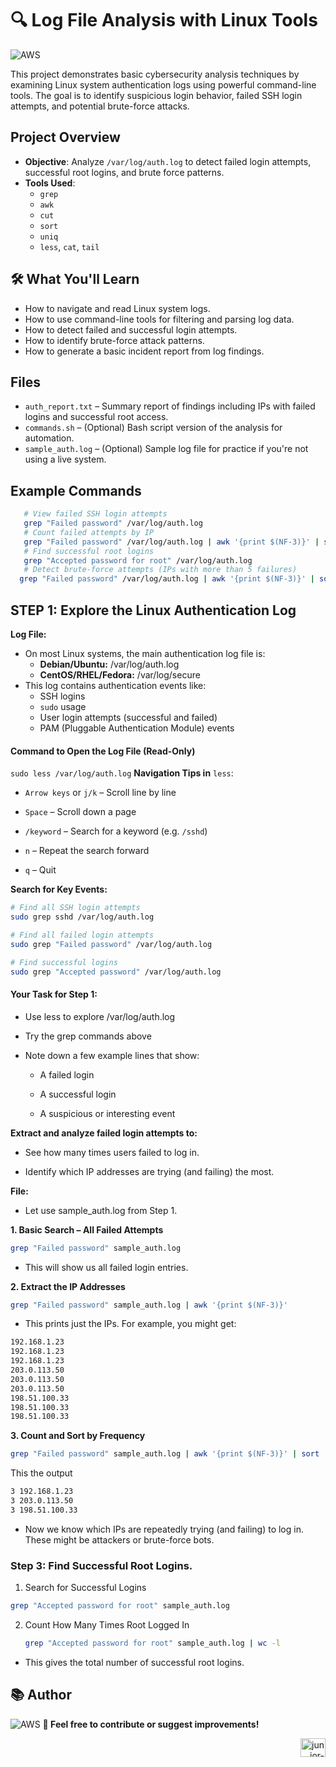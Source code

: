 # 🔍 Log File Analysis with Linux Tools
![AWS](https://img.shields.io/badge/Built%20by-juniorkalomba-orange?style=flat&logo=amazonaws) 

This project demonstrates basic cybersecurity analysis techniques by examining Linux system authentication logs using powerful command-line tools. The goal is to identify suspicious login behavior, failed SSH login attempts, and potential brute-force attacks.

## Project Overview

- **Objective**: Analyze `/var/log/auth.log` to detect failed login attempts, successful root logins, and brute force patterns.
- **Tools Used**: 
  - `grep`
  - `awk`
  - `cut`
  - `sort`
  - `uniq`
  - `less`, `cat`, `tail`

## 🛠️ What You'll Learn

- How to navigate and read Linux system logs.
- How to use command-line tools for filtering and parsing log data.
- How to detect failed and successful login attempts.
- How to identify brute-force attack patterns.
- How to generate a basic incident report from log findings.

## Files

- `auth_report.txt` – Summary report of findings including IPs with failed logins and successful root access.
- `commands.sh` – (Optional) Bash script version of the analysis for automation.
- `sample_auth.log` – (Optional) Sample log file for practice if you're not using a live system.

## Example Commands

```bash
   # View failed SSH login attempts
   grep "Failed password" /var/log/auth.log
   # Count failed attempts by IP
   grep "Failed password" /var/log/auth.log | awk '{print $(NF-3)}' | sort | uniq -c | sort -nr
   # Find successful root logins
   grep "Accepted password for root" /var/log/auth.log
   # Detect brute-force attempts (IPs with more than 5 failures)
  grep "Failed password" /var/log/auth.log | awk '{print $(NF-3)}' | sort | uniq -c | awk '$1 > 5'
````
## STEP 1: Explore the Linux Authentication Log
**Log File:**
- On most Linux systems, the main authentication log file is:
   - **Debian/Ubuntu:** /var/log/auth.log
   - **CentOS/RHEL/Fedora:** /var/log/secure
- This log contains authentication events like:
   - SSH logins
   - ``sudo`` usage
   - User login attempts (successful and failed)
   - PAM (Pluggable Authentication Module) events
 
#### Command to Open the Log File (Read-Only)

``sudo less /var/log/auth.log``
**Navigation Tips in** ``less``:

  - ``Arrow keys`` or ``j/k`` – Scroll line by line

  - ``Space`` – Scroll down a page

  - ``/keyword`` – Search for a keyword (e.g. ``/sshd``)

  - ``n`` – Repeat the search forward

  - ``q`` – Quit

**Search for Key Events:**
````bash
# Find all SSH login attempts
sudo grep sshd /var/log/auth.log

# Find all failed login attempts
sudo grep "Failed password" /var/log/auth.log

# Find successful logins
sudo grep "Accepted password" /var/log/auth.log
````

#### Your Task for Step 1:
- Use less to explore /var/log/auth.log

- Try the grep commands above

- Note down a few example lines that show:

   - A failed login

   - A successful login

   - A suspicious or interesting event

**Extract and analyze failed login attempts to:**

  - See how many times users failed to log in.

  - Identify which IP addresses are trying (and failing) the most.

**File:**
- Let use sample_auth.log from Step 1.

**1. Basic Search – All Failed Attempts**
````bash
grep "Failed password" sample_auth.log
````
- This will show us all failed login entries.
  
**2. Extract the IP Addresses**

````bash
grep "Failed password" sample_auth.log | awk '{print $(NF-3)}'
````

- This prints just the IPs. For example, you might get:
````bash
192.168.1.23
192.168.1.23
192.168.1.23
203.0.113.50
203.0.113.50
203.0.113.50
198.51.100.33
198.51.100.33
198.51.100.33
````
**3. Count and Sort by Frequency**
````bash
grep "Failed password" sample_auth.log | awk '{print $(NF-3)}' | sort | uniq -c | sort -nr
````
This the output
````bash
3 192.168.1.23
3 203.0.113.50
3 198.51.100.33
````
- Now we know which IPs are repeatedly trying (and failing) to log in. These might be attackers or brute-force bots.
### Step 3: Find Successful Root Logins.

1. Search for Successful Logins
   
````bash
grep "Accepted password for root" sample_auth.log
````
2. Count How Many Times Root Logged In
   
   ````bash
   grep "Accepted password for root" sample_auth.log | wc -l
   ````
- This gives the total number of successful root logins.
  
## 📚 Author
![AWS](https://img.shields.io/badge/Built%20by-juniorkalomba-orange?style=flat&logo=amazonaws) 
**🔗 Feel free to contribute or suggest improvements!** 
<p align="right">
  <a href="https://www.linkedin.com/in/junior-kalomba-10002a18a/" target="_blank">
    <img src="https://raw.githubusercontent.com/rahuldkjain/github-profile-readme-generator/master/src/images/icons/Social/linked-in-alt.svg" alt="junior-kalomba-10002a18a" height="30" width="40"/>  
   

